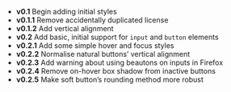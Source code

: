 * **v0.1**      Begin adding initial styles
* **v0.1.1**    Remove accidentally duplicated license
* **v0.1.2**    Add vertical alignment
* **v0.2**      Add basic, initial support for `input` and `button` elements
* **v0.2.1**    Add some simple hover and focus styles
* **v0.2.2**    Normalise natural buttons’ vertical alignment
* **v0.2.3**    Add warning about using beautons on inputs in Firefox
* **v0.2.4**    Remove on-hover box shadow from inactive buttons
* **v0.2.5**    Make soft button’s rounding method more robust
